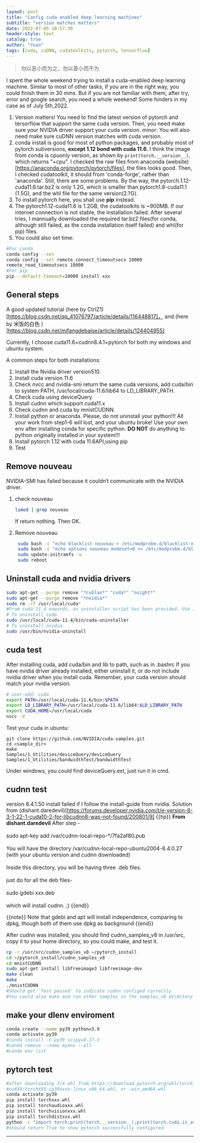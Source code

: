 ```yaml
---
layout: post
title: "Config cuda enabled deep learning machines"
subtitle: "version matches matters"
date: 2022-07-05 10:57:38
header-style: text
catalog: true
author: "Yuan"
tags: [cuda, cuDNN, cudatoolkits, pytorch, tensorflow]
---
```

> 勿以恶小而为之，勿以善小而不为

I spent the whole weekend trying to install a cuda-enabled deep learning machine. Similar to most of other tasks, if you are in the right way, you could finish them in 30 mins. But if you are not familiar with them, after try, error and google search, you need a whole weekend!
Some hinders in my case as of July 5th,2022.

1. Version matters! You need to find the latest version of pytorch and tersorflow that support the same cuda version. Then, you need make sure your NVIDIA driver support your cuda version. minor: You will also need make sure cuDNN version matches with cuda version.
2. conda install is good for most of python packages, and probably most of pytorch subversions, <b>except 1.12 bond with cuda 11.6</b>. I think the image from conda is cpuonly version, as shown by `print(torch.__version__)`, which returns "+cpu". I checked the raw files from anaconda (website)[https://anaconda.org/pytorch/pytorch/files], the files looks good. Then, I checked cudatoolkit, it should from 'conda-forge', rather than 'anaconda'. Still, there are some problems. By the way, the pytorch.1.12-cuda11.6.tar.bz2 is only 1.2G, which is smaller than pytorch1.8-cuda11.1 (1.5G), and the whl file for the same version(2.?G).
3. To install pytorch here, you shall use <b>pip</b> instead.
4. The pytorch1.12-cuda11.6 is 1.2GB, the cudatoolkits is ~900MB. If our internet connection is not stable, the installation failed. After several tries, I mannually downloaded the required tar.bz2 files(for conda, although still failed, as the conda installation itself failed) and whl(for pip) files.
5. You could also set time:
```bash
#For conda
conda config --set
conda config --set remote_connect_timeoutsecs 10000
remote_read_timeoutsecs 10000
#For pip
pip --default-timeout=10000 install xxx

```

## General steps

A good updated tutorial (here by CtrlZ1)[https://blog.csdn.net/qq_41076797/article/details/116448817]， and (here by 米饭的白色
)[https://blog.csdn.net/mifangdebaise/article/details/124404955]

Currently, I choose cuda11.6+cudnn8.4.1+pytorch for both my windows and ubuntu system.

A common steps for both installations:

1. Install the Nvidia driver version510.
2. Install cuda version 11.6
3. Check nvcc and nvidia-smi return the same cuda versions, add cuda/bin to system PATH, /usr/local/cuda-11.6/lib64 to LD_LIBRARY_PATH.
4. Check cuda using deviceQuery
5. Install cudnn which support cuda11.x
6. Check cudnn and cuda by mnistCUDNN.
7. Install python or anaconda. Please, do not uninstall your python!!! All your work from step1-6 will lost, and your ubuntu broke! Use your own env after installing conda for specific python. <b>DO NOT</b> do anything to python originally installed in your system!!!
8. Install pytorch 1.12 with cuda 11.6API,using pip
9. Test

## Remove nouveau
NVIDIA-SMI has failed because it couldn‘t communicate with the NVIDIA driver.
1. check nouveau
   
   ```bash
   lsmod | grep nouveau
   ```

   If return nothing. Then OK.
2. Remove nouveau
   ```bash
    sudo bash -c "echo blacklist nouveau > /etc/modprobe.d/blacklist-nvidia-nouveau.conf"
    sudo bash -c "echo options nouveau modeset=0 >> /etc/modprobe.d/blacklist-nvidia-nouveau.conf"
    sudo update-initramfs -u
    sudo reboot
    ```
## Uninstall cuda and nvidia drivers

```bash
sudo apt-get --purge remove "*cublas*" "cuda*" "nsight*" 
sudo apt-get --purge remove "*nvidia*"
sudo rm -rf /usr/local/cuda*
#From cuda 11.4 onwards, an uninstaller script has been provided. Use it for the uninstallation instead:
# To uninstall cuda
sudo /usr/local/cuda-11.4/bin/cuda-uninstaller 
# To uninstall nvidia
sudo /usr/bin/nvidia-uninstall
```


## cuda test
After installing cuda, add cuda/bin and lib to path, such as in .bashrc
If you have nvidia driver already installed, either uninstall it, or do not include nvidia driver when you install cuda. Remember, your cuda version should match your nvidia version.
```bash
# user-add: cuda
export PATH=/usr/local/cuda-11.6/bin:$PATH
export LD_LIBRARY_PATH=/usr/local/cuda-11.6/lib64:$LD_LIBRARY_PATH
export CUDA_HOME=/usr/local/cuda
nvcc -V
```

Test your cuda in ubuntu:
```
git clone https://github.com/NVIDIA/cuda-samples.git
cd <sample_dir>
make
Samples/1_Utilities/deviceQuery/deviceQuery
Samples/1_Utilities/bandwidthTest/bandwidthTest

```
Under windows, you could find deviceQuery.ext, just run it in cmd.

## cudnn test
version 8.4.1.50 install failed if I follow the install-guide from nvidia. Solution from (dishant.daredevil)[https://forums.developer.nvidia.com/t/e-version-8-3-1-22-1-cuda10-2-for-libcudnn8-was-not-found/200801/9]
{{tip}} <b>From dishant.daredevil</b>
After step -</br></br>
sudo apt-key add /var/cudnn-local-repo-*/7fa2af80.pub</br></br>
You will have the directory /var/cudnn-local-repo-ubuntu2004-8.4.0.27 (with your ubuntu version and cudnn downloaded)</br></br>
Inside this directory, you will be having three .deb files.</br></br>
just do for all the deb files- </br></br>
sudo gdebi xxx.deb</br></br>
which will install cudnn. ;)
{{end}}

{{note}}
Note that gdebi and apt will install independence, comparing to dpkg, though both of them use dpkg as background
{{end}}

After cudnn was installed, you should find cudnn_samples_v8 in /usr/src, copy it to your home directory, so you could make, and test it.

```bash
cp -r /usr/src/cudnn_samples_v8 ~/pytorch_install
cd ~/pytorch_install/cudnn_samples_v8
cd mnistCUDNN
sudo apt-get install libfreeimage3 libfreeimage-dev
make clean
make
./mnistCUDNN
#Should get 'Test passed' to indicate cudnn configed correctly
#You could also make and run other samples in the samples_v8 directory
```

## make your dlenv enviroment

```bash
conda create --name py39 python=3.9
conda activate py39
#conda install -n py39 scipy=0.17.3
#conda remove --name myenv --all
#conda env list
```

## pytorch test
```bash
#after downloading 3/4 whl from https://download.pytorch.org/whl/torch_stable.html, 
#cuXXX/torchXXX-cp39xxxx-linux_x86_64.whl, or -win_amd64.whl
conda activate py39
pip install torchxxx.whl
pip install torchaudioxxx.whl
pip install torchvisionxxx.whl
pip install torchdistxxx.whl
python -c "import torch;print(torch.__version__);print(torch.cuda.is_available())"
#should return True to show pytorch successfully configured.
```
---
